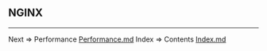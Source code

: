 ## NGINX 

___
Next => Performance [Performance.md](https://github.com/tryteex/tiny-web/blob/main/doc/Controller.md)
Index => Contents [Index.md](https://github.com/tryteex/tiny-web/blob/main/doc/Index.md)  